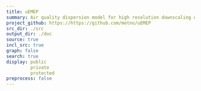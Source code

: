 ```yaml
---
title: uEMEP
summary: Air quality dispersion model for high resolution downscaling of EMEP-MSC-W
project_github: https://https://github.com/metno/uEMEP
src_dir: ./src
output_dir: ./doc
source: true
incl_src: true
graph: false
search: true
display: public
         private
         protected
preprocess: false
---
```


